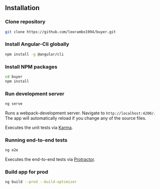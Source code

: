 
## Installation

### Clone repository

```bash
git clone https://github.com/leorambo1994/buyer.git
```

### Install Angular-Cli globally

```bash
npm install -g @angular/cli
```

### Install NPM packages

```bash
cd buyer
npm install
```

### Run development server

```bash
ng serve
```

Runs a webpack-development server. Navigate to `http://localhost:4200/`. The app will automatically reload if you change any of the source files.


Executes the unit tests via [Karma](https://karma-runner.github.io).

### Running end-to-end tests

```bash
ng e2e
```

Executes the end-to-end tests via [Protractor](http://www.protractortest.org/).

### Build app for prod

```bash
ng build --prod --build-optimizer
```
